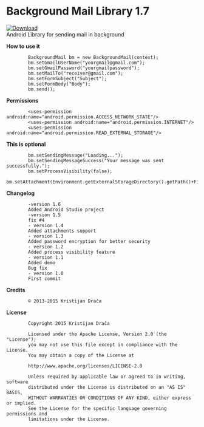 Background Mail Library 1.7
=====================
[ ![Download](https://api.bintray.com/packages/kristijandraca/maven/BackgroundMailLibrary/images/download.svg) ](https://bintray.com/kristijandraca/maven/BackgroundMailLibrary/_latestVersion)   
Android Library for sending mail in background

**How to use it**

            BackgroundMail bm = new BackgroundMail(context);
            bm.setGmailUserName("yourgmail@gmail.com");
            bm.setGmailPassword("yourgmailpassword");
            bm.setMailTo("receiver@gmail.com");
            bm.setFormSubject("Subject");
            bm.setFormBody("Body");
            bm.send();
            
**Permissions**

            <uses-permission android:name="android.permission.ACCESS_NETWORK_STATE"/>
            <uses-permission android:name="android.permission.INTERNET"/>
            <uses-permission android:name="android.permission.READ_EXTERNAL_STORAGE"/>
            
**This is optional**

            bm.setSendingMessage("Loading...");
            bm.setSendingMessageSuccess("Your message was sent successfully.");
            bm.setProcessVisibility(false);
            bm.setAttachment(Environment.getExternalStorageDirectory().getPath()+File.pathSeparator+"somefile.txt");
            
**Changelog**

            -version 1.6
            Added Android Studio project
            -version 1.5
            fix #4
            - version 1.4
            Added attachments support
            - version 1.3
            Added password encryption for better security
            - version 1.2
            Added process visibility feature
            - version 1.1
            Added demo
            Bug fix
            - version 1.0
            First commit

**Credits**

            © 2013-2015 Kristijan Drača     
            
**License**

			Copyright 2015 Kristijan Drača

			Licensed under the Apache License, Version 2.0 (the "License");
			you may not use this file except in compliance with the License.
			You may obtain a copy of the License at

			http://www.apache.org/licenses/LICENSE-2.0

			Unless required by applicable law or agreed to in writing, software
			distributed under the License is distributed on an "AS IS" BASIS,
			WITHOUT WARRANTIES OR CONDITIONS OF ANY KIND, either express or implied.
			See the License for the specific language governing permissions and
			limitations under the License.


